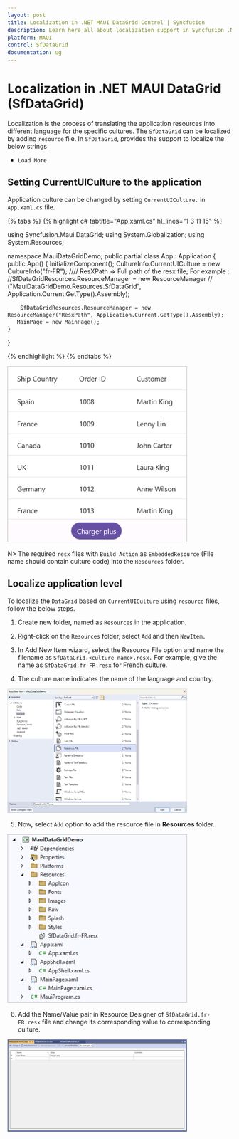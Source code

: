 ```yaml
---
layout: post
title: Localization in .NET MAUI DataGrid Control | Syncfusion
description: Learn here all about localization support in Syncfusion .NET MAUI DataGrid (SfDataGrid) control and more.
platform: MAUI
control: SfDataGrid
documentation: ug
---
```


# Localization in .NET MAUI DataGrid (SfDataGrid)

Localization is the process of translating the application resources into different language for the specific cultures. The `SfDataGrid` can be localized by adding `resource` file. In `SfDataGrid`, provides the support to localize the below strings

   * `Load More`

## Setting CurrentUICulture to the application

Application culture can be changed by setting `CurrentUICulture.` in `App.xaml.cs` file.

{% tabs %}
{% highlight c# tabtitle="App.xaml.cs" hl_lines="1 3 11 15" %}

using Syncfusion.Maui.DataGrid;
using System.Globalization;
using System.Resources;

namespace MauiDataGridDemo;
public partial class App : Application
{
	public App()
	{
		InitializeComponent();
		CultureInfo.CurrentUICulture = new CultureInfo("fr-FR");
      //// ResXPath => Full path of the resx file; For example : //SfDataGridResources.ResourceManager = new ResourceManager
      // ("MauiDataGridDemo.Resources.SfDataGrid", Application.Current.GetType().Assembly);

		SfDataGridResources.ResourceManager = new ResourceManager("ResxPath", Application.Current.GetType().Assembly);
	   MainPage = new MainPage();
	}
}

{% endhighlight %}
{% endtabs %}

<img alt="Unbound Rows" src="Images\localization\maui-datagrid-localization.png" width="404"/>

N>
The required `resx` files with `Build Action` as `EmbeddedResource` (File name should contain culture code) into the `Resources` folder.

## Localize application level

To localize the `DataGrid` based on `CurrentUICulture` using `resource` files, follow the below steps.

   1. Create new folder, named as `Resources` in the application.

   2. Right-click on the `Resources` folder, select `Add` and then `NewItem.`

   3. In Add New Item wizard, select the Resource File option and name the filename as `SfDataGrid.<culture name>.resx.` For example, give the name as `SfDataGrid.fr-FR.resx` for French culture.

   4. The culture name indicates the name of the language and country.

   <img alt="Unbound Rows" src="Images\localization\maui-datagrid-localization-create-resource-file.png" width="404"/>

   5. Now, select `Add` option to add the resource file in **Resources** folder.

   <img alt="Unbound Rows" src="Images\localization\maui-datagrid-localization-sample.png" width="404"/>

   6. Add the Name/Value pair in Resource Designer of `SfDataGrid.fr-FR.resx` file and change its corresponding value to corresponding culture.

   <img alt="Unbound Rows" src="Images\localization\maui-datagrid-localization-resource-file.png" width="404"/>